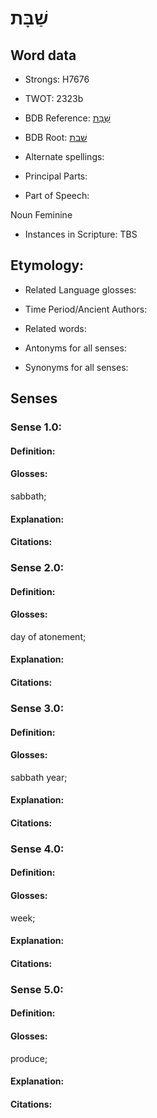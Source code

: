 # שַׁבָּת

<!-- Status: S2="NeedsEdits" -->
<!-- Lexica used for edits:   -->

## Word data

* Strongs: H7676

* TWOT: 2323b

* BDB Reference: [שַׁבָּת](rc://en/bdb/dict/v.az.ac)

* BDB Root: [שׁבת](rc://en/bdb/dict/v.az.aa)

* Alternate spellings:

* Principal Parts:

* Part of Speech:

Noun Feminine

* Instances in Scripture: TBS

## Etymology:

* Related Language glosses:

* Time Period/Ancient Authors:

* Related words:

* Antonyms for all senses:

* Synonyms for all senses:

## Senses

### Sense 1.0:

#### Definition:

#### Glosses:

sabbath; 

#### Explanation:

#### Citations:



### Sense 2.0:

#### Definition:

#### Glosses:

day of atonement; 

#### Explanation:

#### Citations:



### Sense 3.0:

#### Definition:

#### Glosses:

sabbath year; 

#### Explanation:

#### Citations:



### Sense 4.0:

#### Definition:

#### Glosses:

week; 

#### Explanation:

#### Citations:



### Sense 5.0:

#### Definition:

#### Glosses:

produce; 

#### Explanation:

#### Citations:



